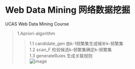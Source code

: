 # Web Data Mining  网络数据挖掘
UCAS Web Data Mining Course   
>1.Apriori-algorithm  
>>1.1 candidate_gen 由k-1频繁集生成候补k-频繁集   
>>1.2 scan_F 检验候选k-频繁集确定k-频繁集   
>>1.3 generateRules 生成关联规则   
![image](https://github.com/kratos236/Web_Data_Mining/blob/master/picture/apriori.png)  

